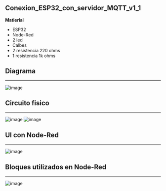 ## Conexion_ESP32_con_servidor_MQTT_v1_1

**Matierial**
  - ESP32
  - Node-Red
  - 2 led
  - Calbes
  - 2 resistencia 220 ohms
  - 1 resistencia 1k ohms
## **Diagrama**
-------------------------------------------------------------------------------------------
![image](https://github.com/user-attachments/assets/7a2fea84-d13b-461e-be00-d6bc56f2a0b8)

## **Circuito fisico**
-------------------------------------------------------------------------------------------
![image](https://github.com/user-attachments/assets/23d85e68-7ae0-4ed4-a42b-7ccb562aa576)
![image](https://github.com/user-attachments/assets/c0b6a82f-25c6-48b6-8550-6b40e379ae2f)

## **UI con Node-Red**
-------------------------------------------------------------------------------------------
![image](https://github.com/user-attachments/assets/ea53877e-148e-4c1b-82ec-9e3047215fc1)

## **Bloques utilizados en Node-Red**
-------------------------------------------------------------------------------------------
![image](https://github.com/user-attachments/assets/4675271a-457e-4aa8-84b0-7bf94321629b)
